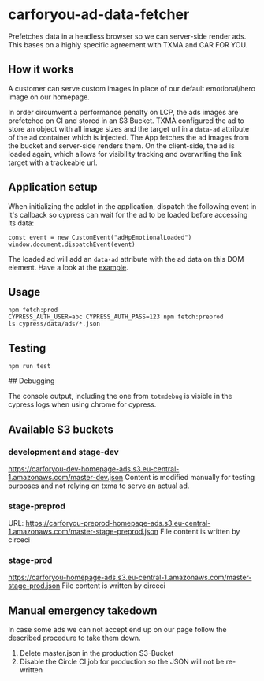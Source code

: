 # carforyou-ad-data-fetcher

Prefetches data in a headless browser so we can server-side render ads. This bases on a highly specific agreement with TXMA and CAR FOR YOU.

## How it works
A customer can serve custom images in place of our default emotional/hero image on our homepage.

In order circumvent a performance penalty on LCP, the ads images are prefetched on CI and stored in an S3 Bucket. TXMA configured the ad to store an object with all image sizes and the target url in a `data-ad` attribute of the ad container which is injected. The App fetches the ad images from the bucket and server-side renders them. On the client-side, the ad is loaded again, which allows for visibility tracking and overwriting the link target with a trackeable url.

## Application setup
When initializing the adslot in the application, dispatch the following event in it's callback so cypress can wait for the ad to be loaded before accessing its data:
```
const event = new CustomEvent("adHpEmotionalLoaded")
window.document.dispatchEvent(event)
```

The loaded ad will add an `data-ad` attribute with the ad data on this DOM element.
Have a look at the [example](./example).

## Usage
```
npm fetch:prod
CYPRESS_AUTH_USER=abc CYPRESS_AUTH_PASS=123 npm fetch:preprod
ls cypress/data/ads/*.json
```

## Testing
```
npm run test
```

## Debugging

The console output, including the one from `totmdebug` is visible in the cypress logs when using chrome for cypress.

## Available S3 buckets

### development and stage-dev
https://carforyou-dev-homepage-ads.s3.eu-central-1.amazonaws.com/master-dev.json
Content is modified manually for testing purposes and not relying on txma to serve an actual ad.

### stage-preprod
URL: https://carforyou-preprod-homepage-ads.s3.eu-central-1.amazonaws.com/master-stage-preprod.json
File content is written by circeci

### stage-prod
https://carforyou-homepage-ads.s3.eu-central-1.amazonaws.com/master-stage-prod.json
File content is written by circeci

## Manual emergency takedown

In case some ads we can not accept end up on our page follow the described procedure to take them down.

1. Delete master.json in the production S3-Bucket
2. Disable the Circle CI job for production so the JSON will not be re-written
